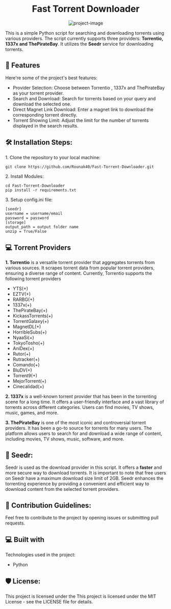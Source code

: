 <h1 align="center" id="title">Fast Torrent Downloader</h1>

<p align="center"><img src="https://cdn3.iconfinder.com/data/icons/strokeline/128/21_icons-256.png" alt="project-image"></p>

<p id="description">This is a simple Python script for searching and downloading torrents using various providers. The script currently supports three providers: <b>Torrentio, 1337x and ThePirateBay</b>. It utilizes the <b>Seedr</b> service for downloading torrents.</p>

  
  
<h2>🧐 Features</h2>

Here're some of the project's best features:

*   Provider Selection: Choose between Torrentio , 1337x and ThePirateBay as your torrent provider.
*   Search and Download: Search for torrents based on your query and download the selected one.
*   Direct Magnet Link Download: Enter a magnet link to download the corresponding torrent directly.
*   Torrent Showing Limit: Adjust the limit for the number of torrents displayed in the search results.

<h2>🛠️ Installation Steps:</h2>

<p>1. Clone the repository to your local machine:</p>

```
git clone https://github.com/Rounak40/Fast-Torrent-Downloader.git
```

<p>2. Install Modules:</p>

```
cd Fast-Torrent-Downloader
pip install -r requirements.txt
```

<p>3. Setup config.ini file:</p>

```
[seedr]
username = username/email
password = password
[storage]
output_path = output folder name
unzip = True/False
```


<h2>💻 Torrent Providers</h2>
<p id="description"><b>1. Torrentio</b> is a versatile torrent provider that aggregates torrents from various sources. It scrapes torrent data from popular torrent providers, ensuring a diverse range of content. Currently, Torrentio supports the following torrent providers</p>

* YTS(+)
* EZTV(+)
* RARBG(+)
* 1337x(+)
* ThePirateBay(+)
* KickassTorrents(+)
* TorrentGalaxy(+)
* MagnetDL(+)
* HorribleSubs(+)
* NyaaSi(+)
* TokyoTosho(+)
* AniDex(+)
* Rutor(+)
* Rutracker(+)
* Comando(+)
* BluDV(+)
* Torrent9(+)
* MejorTorrent(+)
* Cinecalidad(+)

<p id="description"><b>2. 1337x</b> is a well-known torrent provider that has been in the torrenting scene for a long time. It offers a user-friendly interface and a vast library of torrents across different categories. Users can find movies, TV shows, music, games, and more.</p>

<p id="description"><b>3. ThePirateBay</b>  is one of the most iconic and controversial torrent providers. It has been a go-to source for torrents for many users. The platform allows users to search for and download a wide range of content, including movies, TV shows, music, software, and more.</p>

<h2>🍰 Seedr:</h2>

Seedr is used as the download provider in this script. It offers a <b>faster</b> and more secure way to download torrents. It is important to note that free users on Seedr have a maximum download size limit of 2GB. Seedr enhances the torrenting experience by providing a convenient and efficient way to download content from the selected torrent providers.





<h2>🍰 Contribution Guidelines:</h2>

Feel free to contribute to the project by opening issues or submitting pull requests.

  
  
<h2>💻 Built with</h2>

Technologies used in the project:

*   Python


<h2>🛡️ License:</h2>

This project is licensed under the This project is licensed under the MIT License - see the LICENSE file for details.
